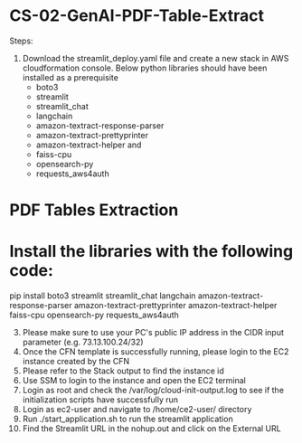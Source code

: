 # CS-02-GenAI-PDF-Table-Extract

Steps:
1. Download the streamlit_deploy.yaml file and create a new stack in AWS cloudformation console. Below python libraries should have been installed as a prerequisite
    * boto3
    * streamlit
    * streamlit_chat
    * langchain
    * amazon-textract-response-parser
    * amazon-textract-prettyprinter
    * amazon-textract-helper and
    * faiss-cpu
    * opensearch-py
    * requests_aws4auth

  # PDF Tables Extraction
  # Install the libraries with the following code:
  pip install boto3 streamlit streamlit_chat langchain amazon-textract-response-parser amazon-textract-prettyprinter amazon-textract-helper faiss-cpu opensearch-py requests_aws4auth

3. Please make sure to use your PC's public IP address in the CIDR input parameter (e.g. 73.13.100.24/32) 
4. Once the CFN template is successfully running, please login to the EC2 instance created by the CFN
5. Please refer to the Stack output to find the instance id
6. Use SSM to login to the instance and open the EC2 terminal
7. Login as root and check the /var/log/cloud-init-output.log to see if the initialization scripts have successfully run
8. Login as ec2-user and navigate to /home/ce2-user/ directory
9. Run ./start_application.sh to run the streamlit application
10. Find the Streamlit URL in the nohup.out and click on the External URL
